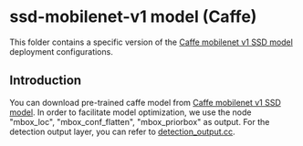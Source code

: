 ssd-mobilenet-v1 model (Caffe)
=====

This folder contains a specific version of the [Caffe mobilenet v1 SSD model](https://github.com/chuanqi305/MobileNet-SSD) deployment configurations.

Introduction
---
You can download pre-trained caffe model from [Caffe mobilenet v1 SSD model](https://github.com/chuanqi305/MobileNet-SSD). In order to facilitate model optimization, we use the node "mbox_loc", "mbox_conf_flatten", "mbox_priorbox" as output. For the detection output layer, you can refer to [detection_output.cc](https://github.com/XiaoMi/mace/blob/v0.10.0/mace/utils/detection_output.cc).

